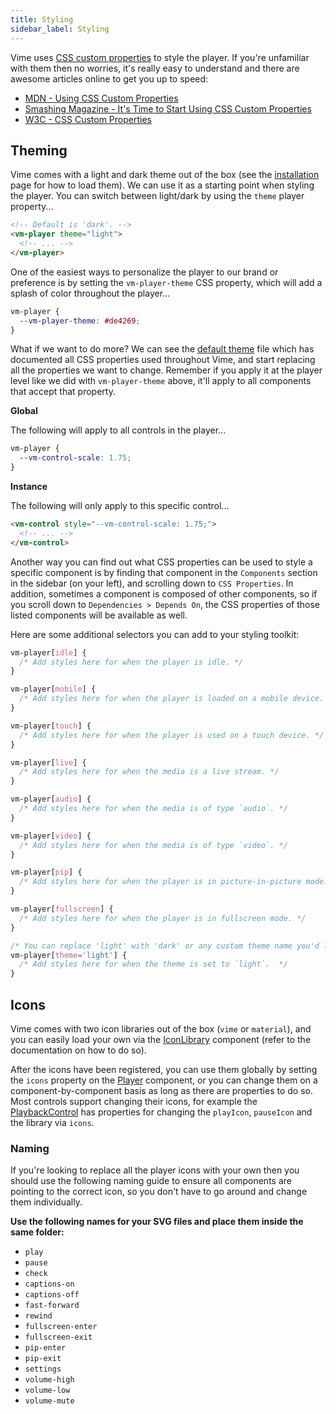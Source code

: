 ```yaml
---
title: Styling
sidebar_label: Styling
---
```


Vime uses [CSS custom properties][mdn-css-props] to style the player. If you're unfamiliar with
them then no worries, it's really easy to understand and there are awesome articles online to get
you up to speed:

- [MDN - Using CSS Custom Properties][mdn-css-props]
- [Smashing Magazine - It's Time to Start Using CSS Custom Properties][smashing-css-props]
- [W3C - CSS Custom Properties][w3c-css-props]

[mdn-css-props]: https://developer.mozilla.org/en-US/docs/Web/CSS/Using_CSS_custom_properties
[smashing-css-props]: https://www.smashingmagazine.com/2017/04/start-using-css-custom-properties
[w3c-css-props]: https://www.w3.org/TR/css-variables-1

## Theming

Vime comes with a light and dark theme out of the box (see the [installation](./installation)
page for how to load them). We can use it as a starting point when styling the player. You can switch
between light/dark by using the `theme` player property...

```html title="player.html"
<!-- Default is 'dark'. -->
<vm-player theme="light">
  <!-- ... -->
</vm-player>
```

One of the easiest ways to personalize the player to our brand or preference is by
setting the `vm-player-theme` CSS property, which will add a splash of color throughout the player...

```css title="player-theme.css"
vm-player {
  --vm-player-theme: #de4269;
}
```

What if we want to do more? We can see the [default theme][default-theme] file which has documented all
CSS properties used throughout Vime, and start replacing all the properties we want to change. Remember
if you apply it at the player level like we did with `vm-player-theme` above, it'll apply to all components
that accept that property.

**Global**

The following will apply to all controls in the player...

```css
vm-player {
  --vm-control-scale: 1.75;
}
```

**Instance**

The following will only apply to this specific control...

```html
<vm-control style="--vm-control-scale: 1.75;">
  <!-- ... -->
</vm-control>
```

Another way you can find out what CSS properties can be used to style a specific component is
by finding that component in the `Components` section in the sidebar (on your left), and scrolling
down to `CSS Properties`. In addition, sometimes a component is composed of other components, so if
you scroll down to `Dependencies > Depends On`, the CSS properties of those listed components
will be available as well.

Here are some additional selectors you can add to your styling toolkit:

```css title="player-theme.css"
vm-player[idle] {
  /* Add styles here for when the player is idle. */
}

vm-player[mobile] {
  /* Add styles here for when the player is loaded on a mobile device. */
}

vm-player[touch] {
  /* Add styles here for when the player is used on a touch device. */
}

vm-player[live] {
  /* Add styles here for when the media is a live stream. */
}

vm-player[audio] {
  /* Add styles here for when the media is of type `audio`. */
}

vm-player[video] {
  /* Add styles here for when the media is of type `video`. */
}

vm-player[pip] {
  /* Add styles here for when the player is in picture-in-picture mode. */
}

vm-player[fullscreen] {
  /* Add styles here for when the player is in fullscreen mode. */
}

/* You can replace 'light' with 'dark' or any custom theme name you'd like. */
vm-player[theme='light'] {
  /* Add styles here for when the theme is set to `light`.  */
}
```

[default-theme]: https://github.com/vime-js/vime/blob/main/packages/core/src/themes/default.css

## Icons

Vime comes with two icon libraries out of the box (`vime` or `material`), and you can easily
load your own via the [IconLibrary](../components/ui/icon-library) component (refer to the
documentation on how to do so).

After the icons have been registered, you can use them globally by setting the
`icons` property on the [Player](../components/core/player) component, or you can change
them on a component-by-component basis as long as there are properties to do so. Most controls support
changing their icons, for example the [PlaybackControl](../components/ui/controls/playback-control)
has properties for changing the `playIcon`, `pauseIcon` and the library via `icons`.

### Naming

If you're looking to replace all the player icons with your own then you should use
the following naming guide to ensure all components are pointing to the correct icon, so you
don't have to go around and change them individually.

**Use the following names for your SVG files and place them inside the same folder:**

- `play`
- `pause`
- `check`
- `captions-on`
- `captions-off`
- `fast-forward`
- `rewind`
- `fullscreen-enter`
- `fullscreen-exit`
- `pip-enter`
- `pip-exit`
- `settings`
- `volume-high`
- `volume-low`
- `volume-mute`
